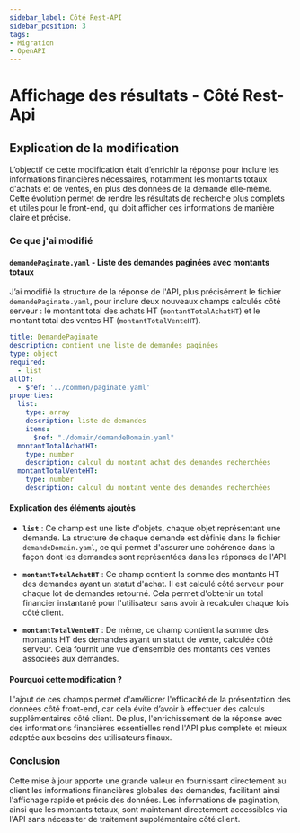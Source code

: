 ```yaml
---
sidebar_label: Côté Rest-API
sidebar_position: 3
tags:
- Migration
- OpenAPI
---
```


# Affichage des résultats - Côté Rest-Api

## Explication de la modification

L’objectif de cette modification était d’enrichir la réponse pour inclure les informations financières nécessaires, notamment les montants totaux d'achats et de ventes, en plus des données de la demande elle-même. Cette évolution permet de rendre les résultats de recherche plus complets et utiles pour le front-end, qui doit afficher ces informations de manière claire et précise.

### Ce que j'ai modifié

#### `demandePaginate.yaml` - Liste des demandes paginées avec montants totaux

J’ai modifié la structure de la réponse de l'API, plus précisément le fichier `demandePaginate.yaml`, pour inclure deux nouveaux champs calculés côté serveur : le montant total des achats HT (`montantTotalAchatHT`) et le montant total des ventes HT (`montantTotalVenteHT`).

```yaml
title: DemandePaginate
description: contient une liste de demandes paginées
type: object
required:
  - list
allOf:
  - $ref: '../common/paginate.yaml'
properties:
  list:
    type: array
    description: liste de demandes
    items:
      $ref: "./domain/demandeDomain.yaml"
  montantTotalAchatHT:
    type: number
    description: calcul du montant achat des demandes recherchées
  montantTotalVenteHT:
    type: number
    description: calcul du montant vente des demandes recherchées
```

#### Explication des éléments ajoutés

* **`list`** : Ce champ est une liste d'objets, chaque objet représentant une demande. La structure de chaque demande est définie dans le fichier `demandeDomain.yaml`, ce qui permet d'assurer une cohérence dans la façon dont les demandes sont représentées dans les réponses de l'API.

* **`montantTotalAchatHT`** : Ce champ contient la somme des montants HT des demandes ayant un statut d'achat. Il est calculé côté serveur pour chaque lot de demandes retourné. Cela permet d'obtenir un total financier instantané pour l'utilisateur sans avoir à recalculer chaque fois côté client.

* **`montantTotalVenteHT`** : De même, ce champ contient la somme des montants HT des demandes ayant un statut de vente, calculée côté serveur. Cela fournit une vue d'ensemble des montants des ventes associées aux demandes.

#### Pourquoi cette modification ?

L'ajout de ces champs permet d'améliorer l'efficacité de la présentation des données côté front-end, car cela évite d’avoir à effectuer des calculs supplémentaires côté client. De plus, l'enrichissement de la réponse avec des informations financières essentielles rend l'API plus complète et mieux adaptée aux besoins des utilisateurs finaux.

### Conclusion

Cette mise à jour apporte une grande valeur en fournissant directement au client les informations financières globales des demandes, facilitant ainsi l'affichage rapide et précis des données. Les informations de pagination, ainsi que les montants totaux, sont maintenant directement accessibles via l'API sans nécessiter de traitement supplémentaire côté client.

